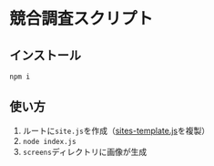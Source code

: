 # 競合調査スクリプト

## インストール

```
npm i
```

## 使い方

1. ルートに`site.js`を作成（[sites-template.js](https://github.com/deer-inc/screen-capture/blob/main/sites-template.js)を複製）
2. `node index.js`
3. `screens`ディレクトリに画像が生成